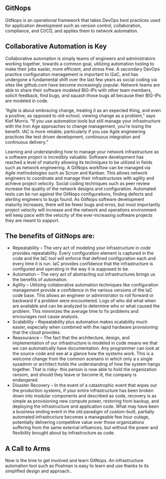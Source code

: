 ## GitNops
GitNops is an operational framework that takes DevOps best practices used for application development such as version control, collaboration, compliance, and CI/CD, and applies them to network automation.

## Collaborative Automation is Key
Collaborative automation is simply teams of engineers and administrators working together, towards a common goal, utilizing automation tooling to make their jobs easier, more efficient, and stress free. A secondary DevOps practice configuration management is important to I2aC, and has undergone a fundamental shift over the last few years as social coding via sites like github.com have become increasingly popular. Network teams are able to share their software modeled BIG-IPs with other team members, solicit feedback, find bugs, and squash those bugs all because their BIG-IPs are modeled in code.

“Agile is about embracing change, treating it as an expected thing, and even a positive, as opposed to old-school, viewing change as a problem,” says Kief Morris. “If you use automation tools but still manage your infrastructure with the Iron Age approaches to change management, you’re losing the benefit. IAC is more reliable, particularly if you use Agile engineering practices like test driven development, continuous integration and continuous delivery.”

Learning and understanding how to manage your network infrastructure as a software project is incredibly valuable. Software development has reached a level of maturity allowing its techniques to be utilized in fields such as network engineering. A GitNops workflow can be managed via Agile methodologies such as Scrum and Kanban. This allows network engineers to coordinate and manage their infrastructures with agility and achieve project velocity. Social coding techniques such as peer review increase the quality of the network designs and configuration. Automated tests can be run against the GitNops configurations, finding defects and alerting engineers to bugs found. As GitNops software development maturity increases, there will be fewer bugs and erros, but most importantly project velocity will increase and the network and operations environment will keep pace with the velocity of the ever-increasing software projects they are meant to support.

## The benefits of GitNops are:
* Repeatability – The very act of modeling your infrastructure in code provides repeatability. Every configuration element is captured in the code and the IaC tool will enforce that defined configuration each and every time it is run. IaC provides confidence that the infrastructure is configured and operating in the way it is supposed to be.
* Automation – The very act of abstracting out infrastructures brings us the benefits of automation.
* Agility – Utilizing collaborative automation techniques like configuration management provide a confidence in the various versions of the IaC code base. This allows an engineer or administrator to roll forward or backward if a problem were encountered. Logs of who did what when are available and can be analyzed to determine who or what caused the problem. This minimizes the average time to fix problems and encourages root cause analysis.
* Scalability – Repeatability plus automation makes scalability much easier, especially when combined with the rapid hardware provisioning that the cloud provides.
* Reassurance – The fact that the architecture, design, and implementation of our infrastructure is modeled in code means we that we can automatically have documentation. Any programmer can look at the source code and see at a glance how the systems work. This is a welcome change from the common scenario in which only a s single sysadmin or architect holds the understanding of how the system hangs together. That is risky- this person is now able to hold the organization ransom, and should they leave or become ill, the company is endangered.
* Disaster Recovery – In the event of a catastrophic event that wipes out the production systems, if your entire infrastructure has been broken down into modular components and described as code, recovery is as simple as provisioning new compute power, restoring from backup, and deploying the infrastructure and application code. What may have been a business ending event in the old paradigm of custom-built, partially automated infrastructure becomes a manageable few hour outage, potentially delivering competitive value over those organizations suffering from the same external influences, but without the power and flexibility brought about by infrastructure as code.

## A Call to Arms
Now is the time to get involved and learn GitNops. An infrastructure automation tool such as Postman is easy to learn and use thanks to its simplified design and approach..
